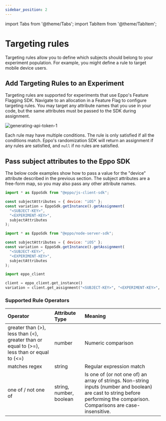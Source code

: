 ```yaml
---
sidebar_position: 2
---
```


import Tabs from '@theme/Tabs';
import TabItem from '@theme/TabItem';

# Targeting rules

Targeting rules allow you to define which subjects should belong to your experiment population. For example, you might define a rule to target mobile device users.

## Add Targeting Rules to an Experiment

Targeting rules are supported for experiments that use Eppo's Feature Flagging SDK. Navigate to an allocation in a Feature Flag to configure targeting rules. You may target any attribute names that you use in your code, but the same attributes must be passed to the SDK during assignment.

![generating-api-token-1](/img/connecting-data/targeting-rules.png)

Each rule may have multiple conditions. The rule is only satisfied if all the conditions match. Eppo's randomization SDK will return an assignment if any rules are satisfied, and `null` if no rules are satisfied.

## Pass subject attributes to the Eppo SDK

The below code examples show how to pass a value for the "device" attribute described in the previous section. The subject attributes are a free-form map, so you may also pass any other attribute names.

<Tabs>
<TabItem value="javascript" label="JavaScript (Client)">

```javascript
import * as EppoSdk from "@eppo/js-client-sdk";

const subjectAttributes = { device: "iOS" };
const variation = EppoSdk.getInstance().getAssignment(
  "<SUBJECT-KEY>",
  "<EXPERIMENT-KEY>",
  subjectAttributes
);
```

</TabItem>

<TabItem value="node" label="Node">

```javascript
import * as EppoSdk from "@eppo/node-server-sdk";

const subjectAttributes = { device: "iOS" };
const variation = EppoSdk.getInstance().getAssignment(
  "<SUBJECT-KEY>",
  "<EXPERIMENT-KEY>",
  subjectAttributes
);
```

</TabItem>

<TabItem value="python" label="Python">

```python
import eppo_client

client = eppo_client.get_instance()
variation = client.get_assignment("<SUBJECT-KEY>", "<EXPERIMENT-KEY>", { "device": "iOS" })
```

</TabItem>
</Tabs>

### Supported Rule Operators

| Operator                                                                                   | Attribute Type          | Meaning                                                                                                                                                                      |
| :----------------------------------------------------------------------------------------- | :---------------------- | :--------------------------------------------------------------------------------------------------------------------------------------------------------------------------- |
| greater than (>), less than (<), greater than or equal to (>=), less than or equal to (<=) | number                  | Numeric comparison                                                                                                                                                           |
| matches regex                                                                              | string                  | Regular expression match                                                                                                                                                     |
| one of / not one of                                                                        | string, number, boolean | Is one of (or not one of) an array of strings. Non-string inputs (number and boolean) are cast to string before performing the comparison. Comparisons are case-insensitive. |
